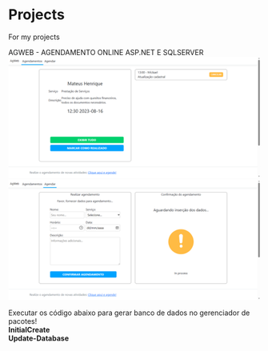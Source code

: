 # Projects
For my projects

AGWEB - AGENDAMENTO ONLINE
ASP.NET E SQLSERVER<br>
![Exemplo de imagem](https://github.com/MateusGandi/Projects/blob/main/AgWeb/tela_ag.png)
![Exemplo de imagem](https://github.com/MateusGandi/Projects/blob/main/AgWeb/tela_ag_02.png)<br>

Executar os código abaixo para gerar banco de dados no gerenciador de pacotes!<br>
<b>InitialCreate<br>
Update-Database
